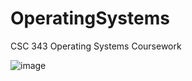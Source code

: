 # OperatingSystems
CSC 343 Operating Systems Coursework

![image](https://github.com/acageduser/OperatingSystems/assets/132973297/789bed83-e4f6-4791-9c50-f8072b1662ef)
